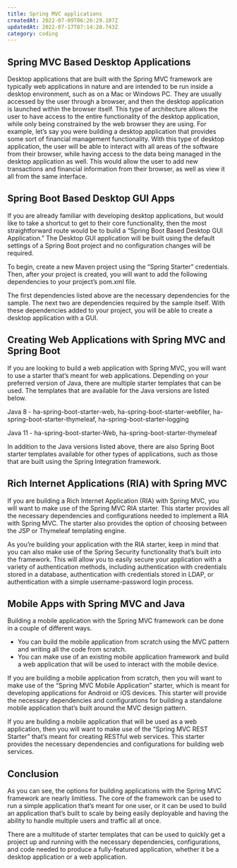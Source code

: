 ```yaml
---
title: Spring MVC applications
createdAt: 2022-07-09T06:26:29.107Z
updatedAt: 2022-07-17T07:14:20.743Z
category: coding
---
```


## Spring MVC Based Desktop Applications

Desktop applications that are built with the Spring MVC framework are typically web applications in nature and are intended to be run inside a desktop environment, such as on a Mac or Windows PC. They are usually accessed by the user through a browser, and then the desktop application is launched within the browser itself. This type of architecture allows the user to have access to the entire functionality of the desktop application, while only being constrained by the web browser they are using.
For example, let’s say you were building a desktop application that provides some sort of financial management functionality. With this type of desktop application, the user will be able to interact with all areas of the software from their browser, while having access to the data being managed in the desktop application as well. This would allow the user to add new transactions and financial information from their browser, as well as view it all from the same interface.

## Spring Boot Based Desktop GUI Apps

If you are already familiar with developing desktop applications, but would like to take a shortcut to get to their core functionality, then the most straightforward route would be to build a “Spring Boot Based Desktop GUI Application.” The Desktop GUI application will be built using the default settings of a Spring Boot project and no configuration changes will be required.

To begin, create a new Maven project using the “Spring Starter” credentials. Then, after your project is created, you will want to add the following dependencies to your project’s pom.xml file.

The first dependencies listed above are the necessary dependencies for the sample. The next two are dependencies required by the sample itself. With these dependencies added to your project, you will be able to create a desktop application with a GUI.

## Creating Web Applications with Spring MVC and Spring Boot

If you are looking to build a web application with Spring MVC, you will want to use a starter that’s meant for web applications. Depending on your preferred version of Java, there are multiple starter templates that can be used.
The templates that are available for the Java versions are listed below.

Java 8 - ha-spring-boot-starter-web, ha-spring-boot-starter-webfiler, ha-spring-boot-starter-thymeleaf, ha-spring-boot-starter-logging

Java 11 - ha-spring-boot-starter-Web, ha-spring-boot-starter-thymeleaf

In addition to the Java versions listed above, there are also Spring Boot starter templates available for other types of applications, such as those that are built using the Spring Integration framework.

## Rich Internet Applications (RIA) with Spring MVC

If you are building a Rich Internet Application (RIA) with Spring MVC, you will want to make use of the Spring MVC RIA starter. This starter provides all the necessary dependencies and configurations needed to implement a RIA with Spring MVC.
The starter also provides the option of choosing between the JSP or Thymeleaf templating engine.

As you’re building your application with the RIA starter, keep in mind that you can also make use of the Spring Security functionality that’s built into the framework. This will allow you to easily secure your application with a variety of authentication methods, including authentication with credentials stored in a database, authentication with credentials stored in LDAP, or authentication with a simple username-password login process.

## Mobile Apps with Spring MVC and Java

Building a mobile application with the Spring MVC framework can be done in a couple of different ways.

- You can build the mobile application from scratch using the MVC pattern and writing all the code from scratch.
- You can make use of an existing mobile application framework and build a web application that will be used to interact with the mobile device.

If you are building a mobile application from scratch, then you will want to make use of the “Spring MVC Mobile Application” starter, which is meant for developing applications for Android or iOS devices. This starter will provide the necessary dependencies and configurations for building a standalone mobile application that’s built around the MVC design pattern.

If you are building a mobile application that will be used as a web application, then you will want to make use of the “Spring MVC REST Starter” that’s meant for creating RESTful web services. This starter provides the necessary dependencies and configurations for building web services.

## Conclusion

As you can see, the options for building applications with the Spring MVC framework are nearly limitless. The core of the framework can be used to run a simple application that’s meant for one user, or it can be used to build an application that’s built to scale by being easily deployable and having the ability to handle multiple users and traffic all at once.

There are a multitude of starter templates that can be used to quickly get a project up and running with the necessary dependencies, configurations, and code needed to produce a fully-featured application, whether it be a desktop application or a web application.
